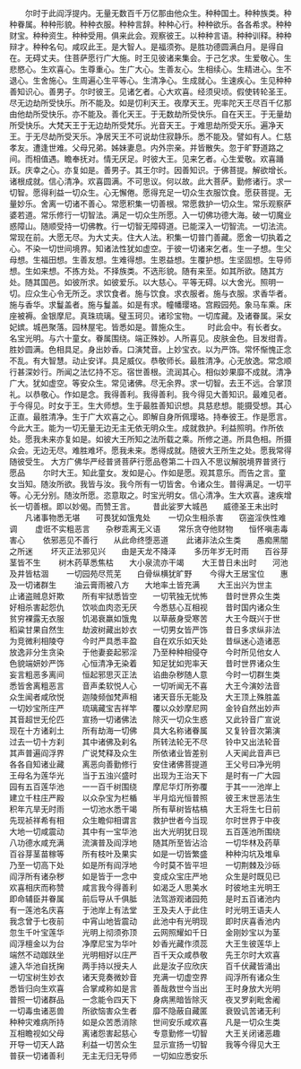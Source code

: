 <!-- { "loadSidebar": true } -->
　　尔时于此阎浮提内。无量无数百千万亿那由他众生。种种国土。种种族类。种种眷属。种种形貌。种种衣服。种种言辞。种种心行。种种欲乐。各各希求。种种财宝。种种资生。种种受用。俱来此会。观察彼王。以种种言语。种种训释。种种辩才。种种名句。咸叹此王。是大智人。是福须弥。是胜功德圆满白月。是得自在。无碍丈夫。住菩萨愿行广大施。时王见彼诸来集会。于己乞求。生爱敬心。生悲愍心。生欢喜心。生尊重心。生广大心。生善友心。生相续心。生精进心。生不退心。生舍施心。生周遍心生平等心。生清净心。生成就心。生速疾心。生见种种善知识心。善男子。尔时彼王。见诸乞者。心大欢喜。经须臾顷。假使转轮圣王。尽无边劫所受快乐。所不能及。如是忉利天王。夜摩天王。兜率陀天王尽百千亿那由他劫所受快乐。亦不能及。善化天王。于无数劫所受快乐。自在天王。于无量劫所受快乐。大梵天王于无边劫所受梵乐。光音天王。于难思劫所受天乐。遍净天王。于无尽劫所受天乐。净居天王不可说劫住寂静乐。悉不能及。譬如有人。仁慈孝友。遭逢世难。父母兄弟。姊妹妻息。内外宗亲。并皆散失。忽于旷野道路之间。而相值遇。瞻奉抚对。情无厌足。时彼大王。见来乞者。心生爱敬。欢喜踊跃。庆幸之心。亦复如是。善男子。其王尔时。因善知识。于佛菩提。解欲增长。诸根成就。信心清净。欢喜圆满。不可思议。何以故。此大菩萨。勤修诸行。求一切智。愿得利益一切众生。心无懈倦。愿得充足一切众生衣服饮食。愿获菩提。无量妙乐。舍离一切诸不善心。常愿积集一切善根。常愿救护一切众生。常乐观察萨婆若道。常乐修行一切智法。满足一切众生所愿。入一切佛功德大海。破一切魔业惑障山。随顺受持一切佛教。行一切智无障碍道。已能深入一切智流。一切法流。常现在前。大愿无尽。为大丈夫。住大人法。积集一切普门善藏。愿舍一切执着之心。不染一切世间境界。知诸法性犹如虚空。于彼一切诸来乞者。生一子想。生父母想。生福田想。生善友想。生难得想。生恩益想。生覆护想。生坚固想。生导师想。生如来想。不拣方处。不择族类。不选形貌。随有来至。如其所欲。随其方处。随其国邑。如彼所求。如彼爱乐。以大慈心。平等无碍。以大舍光。照明一切。应众生心令无所乏。求饮食者。施与饮食。求衣服者。施与衣服。求香华者。施与香华。求鬘盖者。施与鬘盖。如是有求。幢幡璎珞。宫殿园苑。象马车乘。床座被褥。金银摩尼。真珠琉璃。璧玉珂贝。诸珍宝物。一切库藏。及诸眷属。采女妃嫔。城邑聚落。园林屋宅。皆悉如是。普施众生。
　　时此会中。有长者女。名宝光明。与六十童女。眷属围绕。端正殊妙。人所喜见。皮肤金色。目发绀青。胜妙圆满。色相具足。身出妙香。口演梵音。上妙宝衣。以为严饰。常怀惭愧正念不乱。有大智慧。动止安详。具足威仪。恭敬师长。最胜清净。心无放逸。常念顺行甚深妙行。所闻之法忆持不忘。宿世善根。流润其心。相似妙果靡不成就。清净广大。犹如虚空。等安众生。常见诸佛。尽无余界。求一切智。去王不远。合掌顶礼。以恭敬心。作如是念。我得善利。我得善利。我今得见大善知识。最难见者。于今得见。时女于王。生大师想。生于最胜善知识想。具慈悲想。能摄受想。其心正直。最胜清净。生于广大欢喜之心。即解自身所佩璎珞。持奉彼王。作是愿言。今此大王。能为一切无量无边无主无依无明众生。成就救护。利益照明。作所依处。愿我未来亦复如是。如彼大王所知之法所载之乘。所修之道。所具色相。所摄众会。无边无尽。难胜难坏。愿我未来。悉得成就。随彼大王所生之处。愿我常得随彼受生。
大方广佛华严经普贤菩萨行愿品卷第二十四入不思议解脱境界普贤行愿品
　　尔时大王。知此童女。发如是心。作如是愿。观其意乐。而告之言。童女当知。随汝所欲。我皆与汝。我今所有一切皆舍。令诸众生。普得满足。一切平等。心无分别。随汝所愿。恣意取之。时宝光明女。信心清净。生大欢喜。速疾增长一切善根。即以妙偈。而赞王言。
　　昔此娑罗大城邑　　威德圣王未出时
　　凡诸事物悉无堪　　可畏犹如饿鬼处
　　一切众生相杀害　　窃盗淫佚性难调
　　虚诳不实粗恶言　　杂秽乖离无义语
　　常乐贪夺他财物　　恒怀嗔恚毒害心
　　依邪恶见不善行　　从此命终堕恶道
　　此诸非法众生类　　愚痴黑闇之所迷
　　坏灭正法邪见兴　　由是天龙不降泽
　　多历年岁无时雨　　百谷芽茎皆不生
　　树木药草悉焦枯　　大小泉流亦干竭
　　大王昔日未出时　　河池及井皆枯涸
　　一切园苑尽荒芜　　白骨纵横犹旷野
　　今得大王居宝位　　惠及一切诸群生
　　油云膏雨被八方　　大地率土皆充满
　　大王出兴为世主　　止诸盗贼息奸欺
　　所有牢狱悉皆空　　一切茕独无忧怖
　　昔时世界众生类　　好相杀害起怨仇
　　饮啖血肉恣无厌　　今悉慈心互相视
　　昔时国内诸众生　　贫穷裸露无衣服
　　饥渴衰羸如饿鬼　　以草蔽身受寒苦
　　大王今既兴于世　　稻粱甘果自然生
　　劫波树藏出妙衣　　一切男女皆严饰
　　昔日多求纵非法　　为竞微利相陵夺
　　今时严具悉丰盈　　自在欢乐如天处
　　昔纵迷心造诸恶　　放逸非分生贪染
　　于他妻妾起邪淫　　乃至种种相侵夺
　　今时所见他女人　　色貌端妍妙严饰
　　心恒清净无染着　　知足犹如兜率天
　　昔时世界诸众生　　妄言粗恶多离间
　　恒起邪思灭正法　　谄曲杂秽随人意
　　今时一切群生类　　悉皆舍离粗恶言
　　音声柔软悦人心　　一切听闻无不喜
　　大王今演妙法音　　众生闻者咸欣悦
　　迦陵频伽梵声相　　诸天音乐无能及
　　大王顶上殊胜盖　　一切妙宝所庄严
　　琉璃藏宝吉祥竿　　覆以众妙摩尼网
　　金铃自然出妙声　　其音超世无伦匹
　　宣扬一切诸佛法　　除灭一切众生惑
　　又此铃音广宣说　　现在十方诸刹土
　　所有劫海一切佛　　具大名称诸眷属
　　又复铃音次第演　　过去一切十方刹
　　其中诸佛及刹名　　所转法轮无不尽
　　铃中又出法轮音　　其声普遍阎浮界
　　广说梵释及众生　　所依诸业皆差别
　　人天闻此音声已　　各各自知诸业藏
　　离恶向善勤修行　　安住诸佛菩提道
　　王父号曰净光明　　王母名为莲华光
　　当于五浊兴盛时　　出现为王治天下
　　是时有一广大园　　园有五百莲华池
　　一一百千树围绕　　摩尼华灯所弥覆
　　于其一一池岸上　　建立千柱庄严殿
　　以众杂宝为栏楯　　半月焰光恒普照
　　彼王末世恶法生　　积年亢旱无时雨
　　一切池水悉干竭　　所有草树皆枯槁
　　大王将生七日前　　先现祯祥希有相
　　众生瞻仰相谓言　　救护世者今当现
　　尔时世界于中夜　　大地一切咸震动
　　其中有一宝华池　　出大光明犹日现
　　五百莲池所围绕　　八功德水咸充满
　　流演普及阎浮地　　随其所至皆沾洽
　　一切华林及药草　　百谷芽茎苗稼等
　　所有枝叶及果实　　如是一切皆繁盛
　　种种沟坑及堆阜　　乃至一切高下处
　　如是所有阎浮地　　今时莫不皆平坦
　　一切荆棘及沙砾　　阎浮所有诸杂秽
　　如是皆于一念中　　变成众宝庄严地
　　众生是时既见已　　欢喜相庆而称赞
　　咸言我今得善利　　如渴乏人思美水
　　时彼地主光明王　　即命辅臣并眷属
　　前后导从千俱胝　　法驾游观诸园苑
　　是时五百诸池内　　有一莲池名庆喜
　　于池岸上有法堂　　王及夫人于此住
　　时光明王语夫人　　我念曾于七夜前
　　中宵山地皆震动　　此池中有光明现
　　即时庆喜香池内　　忽生千叶宝莲华
　　光明上彻须弥顶　　云网照耀如千日
　　金刚妙宝以为茎　　阎浮檀金以为台
　　净摩尼宝为华叶　　妙香光藏作须蕊
　　大王生彼莲华上　　端然不动跏趺坐
　　光明相好以庄严　　百千天众咸恭敬
　　先王尔时大欢喜　　遽入华池自抚掬
　　两手持以授夫人　　此是汝子应欣庆
　　百千伏藏皆涌出　　一切宝树生妙衣
　　诸天竞奏微妙音　　充满一切虚空界
　　阎浮所有诸众生　　悉皆归向生欢喜
　　合掌咸称如是言　　善哉救世今当出
　　王时身放大光明　　普照一切诸群品
　　一念能令四天下　　身病黑暗皆除灭
　　夜叉罗刹毗舍阇　　一切毒虫诸恶兽
　　所欲恼害众生者　　靡不隐蔽自藏匿
　　衰毁讥苦诸无利　　种种灾难病所持
　　如是众苦悉消除　　世间安乐咸欢喜
　　凡是一切众生类　　互相瞻视如父母
　　离诸怨害起慈心　　专意勤修一切智
　　大王关闭诸恶趣　　开导一切天人路
　　利益一切苦众生　　显示宣扬一切智
　　我等今得见大王　　普获一切诸善利
　　无主无归无导师　　一切如应悉安乐

